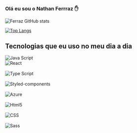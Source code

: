 ### Olá eu sou o Nathan Ferrraz ✋

![Ferraz GitHub stats](https://github-readme-stats.vercel.app/api?username=FerrazNathan&show_icons=true&theme=radical)

[![Top Langs](https://github-readme-stats.vercel.app/api/top-langs/?username=FerrazNathan&layout=compact)](https://github.com/FerrazNathan/github-readme-stats)

## Tecnologias que eu uso no meu dia a dia

<div style= 'display: inline_block'>
  <img align= 'center' alt='Java Script' src= 'https://img.shields.io/badge/JavaScript-F7DF1E?style=for-the-badge&logo=javascript&logoColor=black' />
</div>
<div style= 'display: inline_block'>
  <img align= 'center' alt='React' src= 'https://img.shields.io/badge/React-20232A?style=for-the-badge&logo=react&logoColor=61DAFB' />
</div>
<div style= 'display: inline_block'><br />
  <img align= 'center' alt='Type Script' src= 'https://img.shields.io/badge/TypeScript-007ACC?style=for-the-badge&logo=typescript&logoColor=white' />
</div>
<div style= 'display: inline_block'><br />
  <img align= 'center' alt='Styled-components' src= 'https://img.shields.io/badge/styled--components-DB7093?style=for-the-badge&logo=styled-components&logoColor=white' />
</div>
<div style= 'display: inline_block'><br />
  <img align= 'center' alt='Azure' src= 'https://img.shields.io/badge/Microsoft_Azure-0089D6?style=for-the-badge&logo=microsoft-azure&logoColor=white' />
</div>
<div style= 'display: inline_block'><br />
  <img align= 'center' alt='Html5' src= 'https://img.shields.io/badge/HTML-239120?style=for-the-badge&logo=html5&logoColor=white' />
</div>
<div style= 'display: inline_block'><br />
  <img align= 'center' alt='CSS' src= 'https://img.shields.io/badge/CSS-239120?&style=for-the-badge&logo=css3&logoColor=white' />
</div>
<div style= 'display: inline_block'><br />
  <img align= 'center' alt='Sass' src= 'https://img.shields.io/badge/Sass-CC6699?style=for-the-badge&logo=sass&logoColor=white' />
</div>
<!--
**FerrazNathan/FerrazNathan** is a ✨ _special_ ✨ repository because its `README.md` (this file) appears on your GitHub profile.
